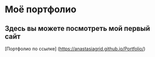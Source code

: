 # Моё портфолио
## Здесь вы можете посмотреть мой первый сайт
[Портфолио по ссылке] (https://anastasiagrid.github.io/Portfolio/)
